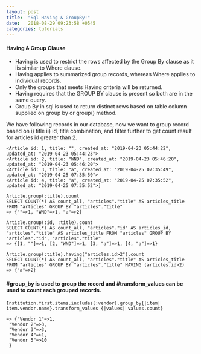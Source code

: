 ```yaml
---
layout: post
title:  "Sql Having & GroupBy!"
date:   2018-08-29 09:23:58 +0545
categories: tutorials
---
```


#### Having & Group Clause
* Having is used to restrict the rows affected by the Group By clause as it iis similar to Where clause.
* Having applies to summarized group records, whereas Where applies to individual records.
* Only the groups that meets Having criteria will be returned.
* Having requires that the GROUP BY clause is present so both are in the same query.
* Group By in sql is used to return distinct rows based on table column supplied on group by or group() method.

We have following records in our database, now we want to group record based on i) title ii) id, title combination, and filter further to get count result for articles id greater than 2.
```
<Article id: 1, title: "", created_at: "2019-04-23 05:44:22", updated_at: "2019-04-23 05:44:23">
<Article id: 2, title: "WND", created_at: "2019-04-23 05:46:20", updated_at: "2019-04-23 05:46:20">
<Article id: 3, title: "a", created_at: "2019-04-25 07:35:49", updated_at: "2019-04-25 07:35:50">
<Article id: 4, title: "a", created_at: "2019-04-25 07:35:52", updated_at: "2019-04-25 07:35:52">]
```

```
Article.group(:title).count
SELECT COUNT(*) AS count_all, "articles"."title" AS articles_title FROM "articles" GROUP BY "articles"."title"
=> {""=>1, "WND"=>1, "a"=>2}
```

```
Article.group(:id, :title).count
SELECT COUNT(*) AS count_all, "articles"."id" AS articles_id, "articles"."title" AS articles_title FROM "articles" GROUP BY "articles"."id", "articles"."title"
=> {[1, ""]=>1, [2, "WND"]=>1, [3, "a"]=>1, [4, "a"]=>1}
```

```
Article.group(:title).having("articles.id>2").count
SELECT COUNT(*) AS count_all, "articles"."title" AS articles_title FROM "articles" GROUP BY "articles"."title" HAVING (articles.id>2)
=> {"a"=>2}
```

#### #group_by is used to group the record and #transform_values can be used to count each grouped records. 

```
Institution.first.items.includes(:vendor).group_by{|item| item.vendor.name}.transform_values {|values| values.count}

=> {"Vendor 1"=>1,
 "Vendor 2"=>3,
 "Vendor 3"=>3,
 "Vendor 4"=>1,
 "Vendor 5"=>10
 }
```

